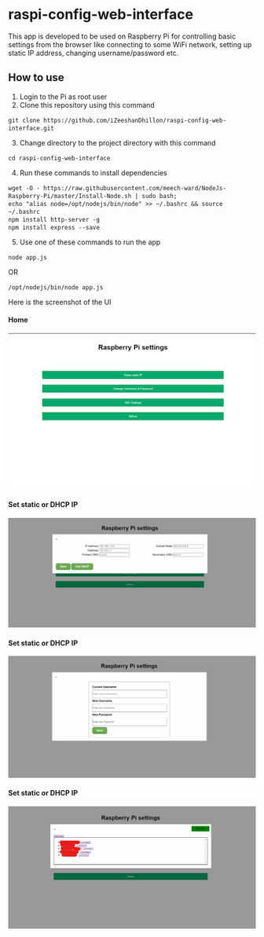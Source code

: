 # raspi-config-web-interface

This app is developed to be used on Raspberry Pi for controlling basic settings from the browser like connecting to some WiFi network, setting up static IP address, changing username/password etc.

## How to use 
1. Login to the Pi as root user
2. Clone this repository using this command
```
git clone https://github.com/iZeeshanDhillon/raspi-config-web-interface.git
```
3. Change directory to the project directory with this command
```
cd raspi-config-web-interface
```
4. Run these commands to install dependencies 
```
wget -O - https://raw.githubusercontent.com/meech-ward/NodeJs-Raspberry-Pi/master/Install-Node.sh | sudo bash;
echo "alias node=/opt/nodejs/bin/node" >> ~/.bashrc && source ~/.bashrc
npm install http-server -g
npm install express --save
```
5. Use one of these commands to run the app

```
node app.js
```
OR
```
/opt/nodejs/bin/node app.js
```

Here is the screenshot of the UI

#### Home
![alt home](assets/img.png "Home")

#### Set static or DHCP IP
![alt static](assets/static.png "static")

#### Set static or DHCP IP
![alt username](assets/username.png "username")

#### Set static or DHCP IP
![alt wifi](assets/wifi.png "wifi") 